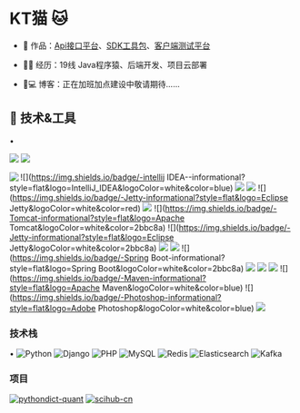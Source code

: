 # KT猫 🐱


- 🏡 作品：<a href="https://github.com/liyupi/code-nav" target="_blank">Api接口平台</a>、<a href="https://github.com/liyupi/code-nav" target="_blank">SDK工具包</a>、<a href="https://github.com/liyupi/code-nav" target="_blank">客户端测试平台</a>

- 👨‍💻 经历：19线 Java程序猿、后端开发、项目云部署

- 🤔💻 博客：正在加班加点建设中敬请期待......

## 🔧 技术&工具
•

<p>
<img src="https://img.shields.io/static/v1?label=Program&message=Python&color=blue"/>
<a href="你的CSDN主页链接"><img src="https://img.shields.io/static/v1?label=Blog&message=CSDN&color=red"/></a>
</p>

<img align="left" src="https://github-readme-stats.vercel.app/api?username=nor404&include_all_commits=true&count_private-true&custom_title=nor404'%20GitHub%20Stats&line_height=30&show_icons=true&hide_border=true&bg_color=192133&title_color=efb752&icon_color=efb752&text_color=70bed9">

![](https://img.shields.io/badge/-intellij IDEA--informational?style=flat&logo=IntelliJ_IDEA&logoColor=white&color=blue)
![](https://img.shields.io/badge/-Mysql-informational?style=flat&logo=MySQL&logoColor=white&color=blue)
![](https://img.shields.io/badge/-Redis-informational?style=flat&logo=Redis&logoColor=white&color=red)
![](https://img.shields.io/badge/-Jetty-informational?style=flat&logo=Eclipse Jetty&logoColor=white&color=red)
![](https://img.shields.io/badge/-Nginx-informational?style=flat&logo=NGINX&logoColor=white&color=2bbc8a)
![](https://img.shields.io/badge/-Tomcat-informational?style=flat&logo=Apache Tomcat&logoColor=white&color=2bbc8a)
![](https://img.shields.io/badge/-Jetty-informational?style=flat&logo=Eclipse Jetty&logoColor=white&color=2bbc8a)
![](https://img.shields.io/badge/-Docker-informational?style=flat&logo=Docker&logoColor=white&color=blue)
![](https://img.shields.io/badge/-Spring-informational?style=flat&logo=Spring&logoColor=white&color=2bbc8a)
![](https://img.shields.io/badge/-Spring Boot-informational?style=flat&logo=Spring Boot&logoColor=white&color=2bbc8a)
![](https://img.shields.io/badge/-Github-informational?style=flat&logo=GitHub&logoColor=white&color=A9A9A9)
![](https://img.shields.io/badge/-Gitee-informational?style=flat&logo=Gitee&logoColor=white&color=red)
![](https://img.shields.io/badge/OS-Linux-informational?style=flat&logo=CentOS&logoColor=white&color=red)
![](https://img.shields.io/badge/-Maven-informational?style=flat&logo=Apache Maven&logoColor=white&color=blue)
![](https://img.shields.io/badge/-Photoshop-informational?style=flat&logo=Adobe Photoshop&logoColor=white&color=blue)
![](https://img.shields.io/badge/-Json-informational?style=flat&logo=JSON&logoColor=white&color=blue)

### 技术栈
•
![Python](https://img.shields.io/badge/-Python-192133?style=flat-square&logo=python&logoColor=white)
![Django](https://img.shields.io/badge/-Django-192133?style=flat-square&logo=figma&logoColor=white)
![PHP](https://img.shields.io/badge/-PHP-192133?style=flat-square&logo=figma&logoColor=white)
![MySQL](https://img.shields.io/badge/-MySQL-192133?style=flat-square&logo=mysql&logoColor=white)
![Redis](https://img.shields.io/badge/-Redis-192133?style=flat-square&logo=redis&logoColor=white)
![Elasticsearch](https://img.shields.io/badge/-Elasticsearch-192133?style=flat-square&logo=elasticsearch&logoColor=white)
![Kafka](https://img.shields.io/badge/-Kafka-192133?style=flat-square&logo=apache-kafka&logoColor=white)
​
### 项目
[![pythondict-quant](https://img.shields.io/badge/pythondict-quant-192133?style=flat-square)](https://github.com/Ckend/pythondict-quant)
[![scihub-cn](https://img.shields.io/badge/scihub-cn-192133?style=flat-square)](https://github.com/Ckend/scihub-cn)


                                                                              

